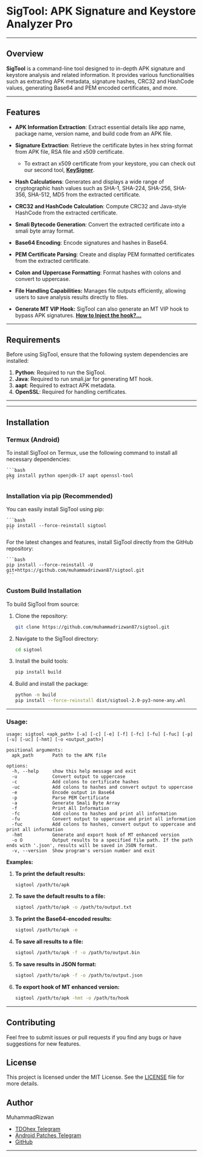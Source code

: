 # SigTool: APK Signature and Keystore Analyzer Pro

---

## Overview
**SigTool** is a command-line tool designed to in-depth APK signature and keystore analysis and related information. It provides various functionalities such as extracting APK metadata, signature hashes, CRC32 and HashCode values, generating Base64 and PEM encoded certificates, and more.

---

## Features
- **APK Information Extraction**: Extract essential details like app name, package name, version name, and build code from an APK file.

- **Signature Extraction**: Retrieve the certificate bytes in hex string format from APK file, RSA file and x509 certificate.

    - To extract an x509 certificate from your keystore, you can check out our second tool, **[KeySigner](https://github.com/muhammadrizwan87/keysigner)**.

- **Hash Calculations**: Generates and displays a wide range of cryptographic hash values such as SHA-1, SHA-224, SHA-256, SHA-356, SHA-512, MD5 from the extracted certificate.

- **CRC32 and HashCode Calculation**: Compute CRC32 and Java-style HashCode from the extracted certificate.

- **Smali Bytecode Generation**: Convert the extracted certificate into a smali byte array format.

- **Base64 Encoding**: Encode signatures and hashes in Base64.

- **PEM Certificate Parsing**: Create and display PEM formatted certificates from the extracted certificate.

- **Colon and Uppercase Formatting**: Format hashes with colons and convert to uppercase.

- **File Handling Capabilities:** Manages file outputs efficiently, allowing users to save analysis results directly to files.

- **Generate MT VIP Hook:** SigTool can also generate an MT VIP hook to bypass APK signatures. **[How to Inject the hook?...](https://github.com/muhammadrizwan87/sigtool/tree/main/sigtool/sighooks/mt_enhanced_hook#to-inject-hook-on-target-apk)**

---

## Requirements

Before using SigTool, ensure that the following system dependencies are installed:

1. **Python**: Required to run the SigTool.
2. **Java**: Required to run smali.jar for generating MT hook.
3. **aapt**: Required to extract APK metadata.
4. **OpenSSL**: Required for handling certificates.

---

---

## Installation

### Termux (Android)

To install SigTool on Termux, use the following command to install all necessary dependencies:

    ```bash
    pkg install python openjdk-17 aapt openssl-tool
    ```

### Installation via pip (Recommended)

You can easily install SigTool using pip:

    ```bash
    pip install --force-reinstall sigtool
    ```

For the latest changes and features, install SigTool directly from the GitHub repository:

    ```bash
    pip install --force-reinstall -U git+https://github.com/muhammadrizwan87/sigtool.git
    ```

### Custom Build Installation

To build SigTool from source:

1. Clone the repository:

    ```bash
    git clone https://github.com/muhammadrizwan87/sigtool.git
    ```

2. Navigate to the SigTool directory:

    ```bash
    cd sigtool
    ```

3. Install the build tools:

    ```bash
    pip install build
    ```

4. Build and install the package:

    ```bash
    python -m build
    pip install --force-reinstall dist/sigtool-2.0-py3-none-any.whl
    ```

---


### **Usage:**

```
usage: sigtool <apk_path> [-a] [-c] [-e] [-f] [-fc] [-fu] [-fuc] [-p] [-u] [-uc] [-hmt] [-o <output_path>]

positional arguments:
  apk_path       Path to the APK file

options:
  -h, --help     show this help message and exit
  -u             Convert output to uppercase
  -c             Add colons to certificate hashes
  -uc            Add colons to hashes and convert output to uppercase
  -e             Encode output in Base64
  -p             Parse PEM Certificate
  -a             Generate Smali Byte Array
  -f             Print All Information
  -fc            Add colons to hashes and print all information
  -fu            Convert output to uppercase and print all information
  -fuc           Add colons to hashes, convert output to uppercase and print all information
  -hmt           Generate and export hook of MT enhanced version
  -o O           Output results to a specified file path. If the path ends with '.json', results will be saved in JSON format.
  -v, --version  Show program's version number and exit
```

**Examples:**

1. **To print the default results:**
    ```badh
    sigtool /path/to/apk
    ```

2. **To save the default results to a file:**
    ```bash
    sigtool /path/to/apk -o /path/to/output.txt
    ```

3. **To print the Base64-encoded results:**
    ```bash
    sigtool /path/to/apk -e
    ```

4. **To save all results to a file:**
    ```bash
    sigtool /path/to/apk -f -o /path/to/output.bin
    ```
5. **To save results in JSON format:**
    ```bash
    sigtool /path/to/apk -f -o /path/to/output.json
    ```

6. **To export hook of MT enhanced version:**
    ```bash
    sigtool /path/to/apk -hmt -o /path/to/hook
    ```

---

## Contributing
Feel free to submit issues or pull requests if you find any bugs or have suggestions for new features.

## License
This project is licensed under the MIT License. See the [LICENSE](https://github.com/muhammadrizwan87/sigtool/blob/main/LICENSE) file for more details.

## Author
MuhammadRizwan
- [TDOhex Telegram](https://TDOhex.t.me)  
- [Android Patches Telegram](https://Android_Patches.t.me)  
- [GitHub](https://github.com/MuhammadRizwan87)

---